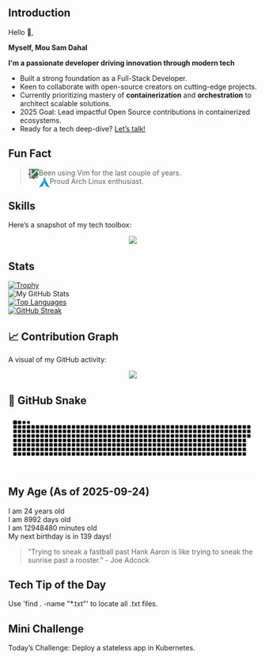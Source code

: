 ## Introduction
Hello 👋,

**Myself, Mou Sam Dahal**

**I'm a passionate developer driving innovation through modern tech**

- Built a strong foundation as a Full-Stack Developer.
- Keen to collaborate with open-source creators on cutting-edge projects.
- Currently prioritizing mastery of **containerization** and **orchestration** to architect scalable solutions.
- 2025 Goal: Lead impactful Open Source contributions in containerized ecosystems.
- Ready for a tech deep-dive? [Let’s talk!](mailto:mousam.dahal4@gmail.com)

## Fun Fact
> Been using <img align="left" alt="Vim" width="22px" src="https://raw.githubusercontent.com/github/explore/master/topics/vim/vim.png" /> Vim for the last couple of years.  
> Proud <img align="left" alt="Arch" width="22px" src="https://raw.githubusercontent.com/github/explore/master/topics/archlinux/archlinux.png" /> Arch Linux enthusiast.

## Skills
Here’s a snapshot of my tech toolbox:  
<p align="center">
  <a href="https://github.com/leodahal4">
    <img src="https://skillicons.dev/icons?i=docker,k8s,linux,git,github,bash,py,js,ts,golang,rust,c,java,nodejs,django,flask,nextjs,php,css,bootstrap,jquery,mongodb,mysql,postgres,sqlite,redis,nginx,jenkins,heroku,postman,vim,vscode,idea,md,regex" />
  </a>
</p>

## Stats
[![Trophy](https://github-profile-trophy.vercel.app/?username=leodahal4&theme=flat)](https://github.com/ryo-ma/github-profile-trophy)  
<img alt="My GitHub Stats" src="https://github-readme-stats.vercel.app/api?username=leodahal4&show_icons=true&hide_border=false&count_private=true" />  
[![Top Languages](https://github-readme-stats.vercel.app/api/top-langs/?username=leodahal4&hide_progress=true&langs_count=8)](https://github.com/anuraghazra/github-readme-stats)  
[![GitHub Streak](https://streak-stats.demolab.com?user=leodahal4&date_format=%5BY.%5Dn.j)](https://git.io/streak-stats)

## 📈 Contribution Graph
A visual of my GitHub activity:  
<p align="center">
  <a href="https://github.com/leodahal4">
    <img src="https://github-readme-activity-graph.vercel.app/graph?username=leodahal4&theme=github-compact" />
  </a>
</p>

## 🐍 GitHub Snake
<a href="https://gitstar-ranking.com/leodahal4" title="Snek 🐍"><img width="500" src="https://raw.githubusercontent.com/Lissy93/Lissy93/master/assets/github-snake.svg" /></a>

## My Age (As of 2025-09-24)
I am 24 years old  
I am 8992 days old  
I am 12948480 minutes old  
My next birthday is in 139 days!  

> "Trying to sneak a fastball past Hank Aaron is like trying to sneak the sunrise past a rooster." - Joe Adcock

## Tech Tip of the Day
Use 'find . -name "*.txt"' to locate all .txt files.

## Mini  Challenge
Today’s Challenge: Deploy a stateless app in Kubernetes.
